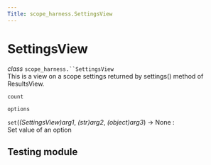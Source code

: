 ```yaml
---
Title: scope_harness.SettingsView
---
```

        
SettingsView
============

 *class* `scope_harness.``SettingsView`<a href="#scope_harness.SettingsView" class="headerlink" title="Permalink to this definition"></a>  
This is a view on a scope settings returned by settings() method of ResultsView.

 `count`<a href="#scope_harness.SettingsView.count" class="headerlink" title="Permalink to this definition"></a>  

 `options`<a href="#scope_harness.SettingsView.options" class="headerlink" title="Permalink to this definition"></a>  

 `set`(*(SettingsView)arg1*, *(str)arg2*, *(object)arg3*) → None :<a href="#scope_harness.SettingsView.set" class="headerlink" title="Permalink to this definition"></a>  
Set value of an option

<span id="testing-module"></span>
Testing module<a href="#module-scope_harness.testing" class="headerlink" title="Permalink to this headline"></a>
--------------------------------------------------------------------------------------------------------------------------

